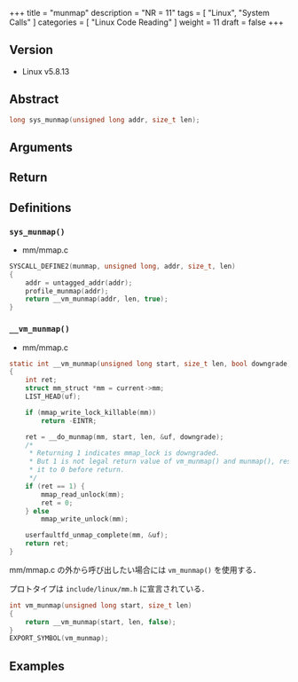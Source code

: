 +++
title = "munmap"
description = "NR = 11"
tags = [
  "Linux", "System Calls"
]
categories = [
  "Linux Code Reading"
]
weight = 11
draft = false
+++

## Version

- Linux v5.8.13

## Abstract

```c
long sys_munmap(unsigned long addr, size_t len);
```

## Arguments

## Return

## Definitions

### `sys_munmap()`

- mm/mmap.c

```c
SYSCALL_DEFINE2(munmap, unsigned long, addr, size_t, len)
{
	addr = untagged_addr(addr);
	profile_munmap(addr);
	return __vm_munmap(addr, len, true);
}
```

### `__vm_munmap()`

- mm/mmap.c

```c
static int __vm_munmap(unsigned long start, size_t len, bool downgrade)
{
	int ret;
	struct mm_struct *mm = current->mm;
	LIST_HEAD(uf);

	if (mmap_write_lock_killable(mm))
		return -EINTR;

	ret = __do_munmap(mm, start, len, &uf, downgrade);
	/*
	 * Returning 1 indicates mmap_lock is downgraded.
	 * But 1 is not legal return value of vm_munmap() and munmap(), reset
	 * it to 0 before return.
	 */
	if (ret == 1) {
		mmap_read_unlock(mm);
		ret = 0;
	} else
		mmap_write_unlock(mm);

	userfaultfd_unmap_complete(mm, &uf);
	return ret;
}
```

mm/mmap.c の外から呼び出したい場合には `vm_munmap()` を使用する．

プロトタイプは `include/linux/mm.h` に宣言されている．

```c
int vm_munmap(unsigned long start, size_t len)
{
	return __vm_munmap(start, len, false);
}
EXPORT_SYMBOL(vm_munmap);
```

## Examples
